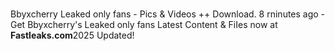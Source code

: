 #
Bbyxcherry Leaked only fans - Pics & Videos ++ Download. 8 rninutes ago - Get Bbyxcherry's Leaked only fans Latest Content & FiIes now at **Fastleaks.com**2025 Updated!

